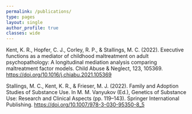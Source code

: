 ```yaml
---
permalink: /publications/
type: pages
layout: single
author_profile: true
classes: wide
---
```


Kent, K. R., Hopfer, C. J., Corley, R. P., & Stallings, M. C. (2022). Executive functions as a mediator of childhood maltreatment on adult psychopathology: A longitudinal mediation analysis comparing maltreatment factor models. Child Abuse & Neglect, 123, 105369. https://doi.org/10.1016/j.chiabu.2021.105369

Stallings, M. C., Kent, K. R., & Frieser, M. J. (2022). Family and Adoption Studies of Substance Use. In M. M. Vanyukov (Ed.), Genetics of Substance Use: Research and Clinical Aspects (pp. 119–143). Springer International Publishing. https://doi.org/10.1007/978-3-030-95350-8_5

